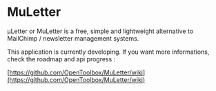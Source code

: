 # MuLetter
µLetter or MuLetter is a free, simple and lightweight alternative to MailChimp / newsletter management systems.

This application is currently developing. If you want more informations, check the roadmap and api progress :

[https://github.com/OpenToolbox/MuLetter/wiki](https://github.com/OpenToolbox/MuLetter/wiki)




